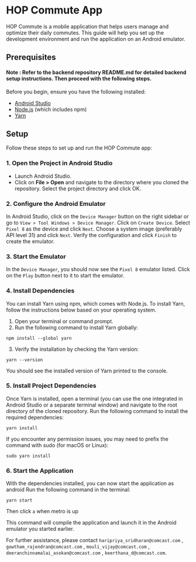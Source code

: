# HOP Commute App

HOP Commute is a mobile application that helps users manage and optimize their daily commutes. This guide will help you set up the development environment and run the application on an Android emulator.

## Prerequisites
#### Note : Refer to the backend repository README.md for detailed backend setup instructions. Then proceed with the following steps.
Before you begin, ensure you have the following installed:

- [Android Studio](https://developer.android.com/studio)
- [Node.js](https://nodejs.org/) (which includes npm)
- [Yarn](https://yarnpkg.com/getting-started/install)

## Setup

Follow these steps to set up and run the HOP Commute app:

### 1. Open the Project in Android Studio
- Launch Android Studio.
- Click on **File > Open** and navigate to the directory where you cloned the repository. Select the project directory and click OK.

### 2. Configure the Android Emulator
In Android Studio, click on the `Device Manager` button on the right sidebar or go to `View > Tool Windows > Device Manager`.
Click on `Create Device`.
Select `Pixel 8` as the device and click `Next`.
Choose a system image (preferably API level 31) and click `Next`.
Verify the configuration and click `Finish` to create the emulator.

### 3. Start the Emulator
In the `Device Manager`, you should now see the `Pixel 8` emulator listed. Click on the `Play` button next to it to start the emulator.

### 4. Install Dependencies
You can install Yarn using npm, which comes with Node.js. To install Yarn, follow the instructions below based on your operating system.

1. Open your terminal or command prompt.
2. Run the following command to install Yarn globally:
```shell
npm install --global yarn
```
3. Verify the installation by checking the Yarn version:
```shell
yarn --version
```
You should see the installed version of Yarn printed to the console.

### 5. Install Project Dependencies
Once Yarn is installed, open a terminal (you can use the one integrated in Android Studio or a separate terminal window) and navigate to the root directory of the cloned repository. Run the following command to install the required dependencies:

```shell
yarn install
```
If you encounter any permission issues, you may need to prefix the command with sudo (for macOS or Linux):
```shell
sudo yarn install
```
### 6. Start the Application
With the dependencies installed, you can now start the application as android Run the following command in the terminal:
```shell
yarn start
```
Then click `a` when metro is up

This command will compile the application and launch it in the Android emulator you started earlier.

For further assistance, please contact `haripriya_sridharan@comcast.com` , `gowtham_rajendran@comcast.com` , `mouli_vijay@comcast.com` , `deeranchinnamalai_asokan@comcast.com` , `keerthana_d@comcast.com`.